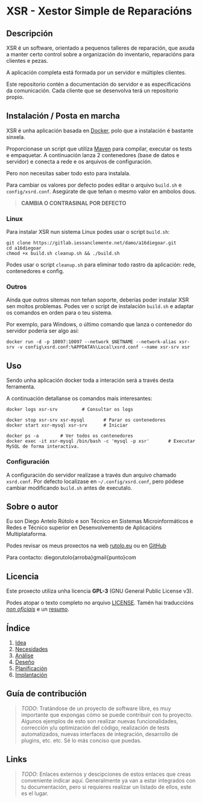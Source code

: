 # XSR - Xestor Simple de Reparacións

## Descripción

XSR é un software, orientado a pequenos talleres de reparación, que axuda a manter certo control sobre a organización do inventario, reparacións para clientes e pezas.

A aplicación completa está formada por un servidor e múltiples clientes.

Este repositorio contén a documentación do servidor e as especificacións da comunicación. Cada cliente que se desenvolva terá un repositorio propio.

## Instalación / Posta en marcha

XSR é unha aplicación basada en [Docker](https://www.docker.com/), polo que a instalación é bastante sinxela.

Proporcionase un script que utiliza [Maven](https://maven.apache.org/) para compilar, executar os tests e empaquetar. A continuación lanza 2 contenedores (base de datos e servidor) e conecta a rede e os arquivos de configuración. 

Pero non necesitas saber todo esto para instalala.

Para cambiar os valores por defecto podes editar o arquivo `build.sh` e `config/xsrd.conf`. Asegúrate de que teñan o mesmo valor en ambolos dous.

> **CAMBIA O CONTRASINAL POR DEFECTO**

### Linux

Para instalar XSR nun sistema Linux podes usar o script `build.sh`:


 ```
 git clone https://gitlab.iessanclemente.net/damo/a16diegoar.git
 cd a16diegoar
 chmod +x build.sh cleanup.sh && ./build.sh
 ```

 Podes usar o script `cleanup.sh` para eliminar todo rastro da aplicación: rede, contenedores e config.

### Outros

Aínda que outros sitemas non teñan soporte, deberías poder instalar XSR sen moitos problemas. Podes ver o script de instalación `build.sh` e adaptar os comandos en orden para o teu sistema.

Por exemplo, para Windows, o último comando que lanza o contenedor do servidor podería ser algo así:
```
docker run -d -p 10097:10097 --network $NETNAME --network-alias xsr-srv -v config\xsrd.conf:%APPDATA%\Local\xsrd.conf --name xsr-srv xsr
```


## Uso

Sendo unha aplicación docker toda a interación será a través desta ferramenta.

A continuación detallanse os comandos mais interesantes:
```
docker logs xsr-srv			# Consultar os logs

docker stop xsr-srv xsr-mysql		# Parar os contenedores
docker start xsr-mysql xsr-srv		# Iniciar

docker ps -a		# Ver todos os contenedores
docker exec -it xsr-mysql /bin/bash -c 'mysql -p xsr'		# Executar MySQL de forma interactiva.
```

### Configuración

A configuración do servidor realízase a través dun arquivo chamado `xsrd.conf`. Por defecto localízase en `~/.config/xsrd.conf`, pero pódese cambiar modificando `build.sh` antes de executalo.


## Sobre o autor

Eu son Diego Antelo Rútolo e son Técnico en Sistemas Microinformáticos e Redes e Técnico superior en Desenvolvemento de Aplicacións Multiplataforma.

Podes revisar os meus proxectos na web [rutolo.eu](http://rutolo.eu) ou en [GitHub](https://github.com/DiegoRutolo)

Para contacto: diegorutolo{arroba}gmail{punto}com


## Licencia

Este proxecto utiliza unha licencia **GPL-3** (GNU General Public License v3).

Podes atopar o texto completo no arquivo [LICENSE](./LICENSE).
Tamén hai traduccións [*non oficiais*](https://www.gnu.org/licenses/translations.html) e un [resumo](https://tldrlegal.com/license/gnu-general-public-license-v3-(gpl-3)).


## Índice

1. [Idea](doc/1_idea.md)
2. [Necesidades](doc/2_necesidades.md)
3. [Análise](doc/3_analise.md)
4. [Deseño](doc/4_deseno.md)
5. [Planificación](doc/5_planificacion.md)
6. [Implantación](doc/6_implantacion.md)


## Guía de contribución

> *TODO*: Tratándose de un proyecto de software libre, es muy importante que expongas cómo se puede contribuir con tu proyecto. Algunos ejemplos de esto son realizar nuevas funcionalidades, corrección y/u optimización del código, realización de tests automatizados, nuevas interfaces de integración, desarrollo de plugins, etc. etc. Sé lo más conciso que puedas.

## Links

> *TODO*: Enlaces externos y descipciones de estos enlaces que creas conveniente indicar aquí. Generalmente ya van a estar integrados con tu documentación, pero si requieres realizar un listado de ellos, este es el lugar.